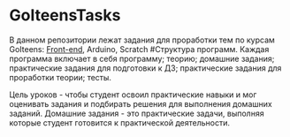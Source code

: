 # GoIteensTasks
В данном репозитории лежат задания для проработки тем по курсам GoIteens: <a href = "https://github.com/mikh-maksi/GoIteensTasks/tree/master/FE/">Front-end</a>, Arduino, Scratch
#Структура программ.
Каждая программа включает в себя программу; теорию; домашние задания; практические задания для подготовки к ДЗ; практические задания для проработки теории; тесты.

Цель уроков - чтобы студент освоил практические навыки и мог оценивать задания и подбирать решения для выполнения домашних заданий. Домашние задания - это практические задачи, выполняя которые студент готовится к практической деятельности.
